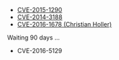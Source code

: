 
- [CVE-2015-1290](https://bugs.chromium.org/p/chromium/issues/detail?id=505374)
- [CVE-2014-3188](https://bugs.chromium.org/p/chromium/issues/detail?id=416449)
- [CVE-2016-1678 (Christian Holler)]( https://bugs.chromium.org/p/chromium/issues/detail?id=595259)

Waiting 90 days ...
- CVE-2016-5129
